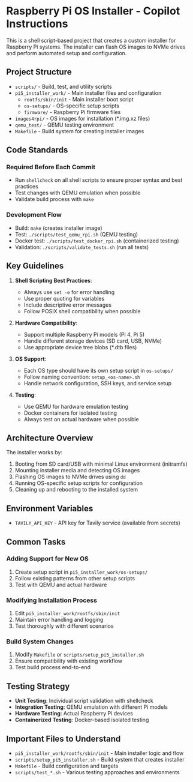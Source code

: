 # Raspberry Pi OS Installer - Copilot Instructions

This is a shell script-based project that creates a custom installer for Raspberry Pi systems. The installer can flash OS images to NVMe drives and perform automated setup and configuration.

## Project Structure

- `scripts/` - Build, test, and utility scripts
- `pi5_installer_work/` - Main installer files and configuration
  - `rootfs/sbin/init` - Main installer boot script
  - `os-setups/` - OS-specific setup scripts
  - `firmware/` - Raspberry Pi firmware files
- `images4rpi/` - OS images for installation (*.img.xz files)
- `qemu_test/` - QEMU testing environment
- `Makefile` - Build system for creating installer images

## Code Standards

### Required Before Each Commit
- Run `shellcheck` on all shell scripts to ensure proper syntax and best practices
- Test changes with QEMU emulation when possible
- Validate build process with `make`

### Development Flow
- Build: `make` (creates installer image)
- Test: `./scripts/test_qemu_rpi.sh` (QEMU testing)
- Docker test: `./scripts/test_docker_rpi.sh` (containerized testing)
- Validation: `./scripts/validate_tests.sh` (run all tests)

## Key Guidelines

1. **Shell Scripting Best Practices**:
   - Always use `set -e` for error handling
   - Use proper quoting for variables
   - Include descriptive error messages
   - Follow POSIX shell compatibility when possible

2. **Hardware Compatibility**:
   - Support multiple Raspberry Pi models (Pi 4, Pi 5)
   - Handle different storage devices (SD card, USB, NVMe)
   - Use appropriate device tree blobs (*.dtb files)

3. **OS Support**:
   - Each OS type should have its own setup script in `os-setups/`
   - Follow naming convention: `setup_<os-name>.sh`
   - Handle network configuration, SSH keys, and service setup

4. **Testing**:
   - Use QEMU for hardware emulation testing
   - Docker containers for isolated testing
   - Always test on actual hardware when possible

## Architecture Overview

The installer works by:
1. Booting from SD card/USB with minimal Linux environment (initramfs)
2. Mounting installer media and detecting OS images
3. Flashing OS images to NVMe drives using `dd`
4. Running OS-specific setup scripts for configuration
5. Cleaning up and rebooting to the installed system

## Environment Variables

- `TAVILY_API_KEY` - API key for Tavily service (available from secrets)

## Common Tasks

### Adding Support for New OS
1. Create setup script in `pi5_installer_work/os-setups/`
2. Follow existing patterns from other setup scripts
3. Test with QEMU and actual hardware

### Modifying Installation Process
1. Edit `pi5_installer_work/rootfs/sbin/init`
2. Maintain error handling and logging
3. Test thoroughly with different scenarios

### Build System Changes
1. Modify `Makefile` or `scripts/setup_pi5_installer.sh`
2. Ensure compatibility with existing workflow
3. Test build process end-to-end

## Testing Strategy

- **Unit Testing**: Individual script validation with shellcheck
- **Integration Testing**: QEMU emulation with different Pi models
- **Hardware Testing**: Actual Raspberry Pi devices
- **Containerized Testing**: Docker-based isolated testing

## Important Files to Understand

- `pi5_installer_work/rootfs/sbin/init` - Main installer logic and flow
- `scripts/setup_pi5_installer.sh` - Build system that creates installer
- `Makefile` - Build configuration and targets
- `scripts/test_*.sh` - Various testing approaches and environments
